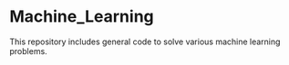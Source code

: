 # Machine_Learning
 This repository includes general code to solve various machine learning problems.
